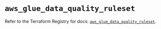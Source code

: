 # `aws_glue_data_quality_ruleset`

Refer to the Terraform Registry for docs: [`aws_glue_data_quality_ruleset`](https://registry.terraform.io/providers/hashicorp/aws/6.9.0/docs/resources/glue_data_quality_ruleset).
